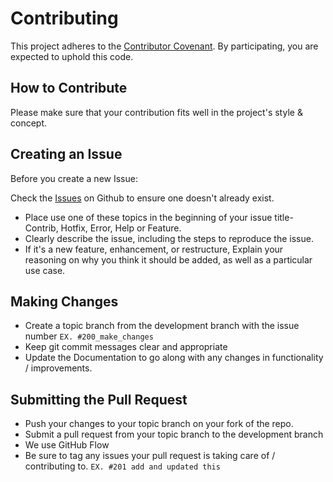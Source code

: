 # Contributing

This project adheres to the
[Contributor Covenant](http://contributor-covenant.org/version/1/4/). By
participating, you are expected to uphold this code.

## How to Contribute

Please make sure that your contribution fits well in the project's style &
concept.

## Creating an Issue

Before you create a new Issue:

Check the [Issues](https://github.com/andjosh/clubhouse-cli/issues) on Github to
ensure one doesn't already exist.

- Place use one of these topics in the beginning of your issue title- Contrib,
  Hotfix, Error, Help or Feature.
- Clearly describe the issue, including the steps to reproduce the issue.
- If it's a new feature, enhancement, or restructure, Explain your reasoning on
  why you think it should be added, as well as a particular use case.

## Making Changes

- Create a topic branch from the development branch with the issue number
  `EX. #200_make_changes`
- Keep git commit messages clear and appropriate
- Update the Documentation to go along with any changes in functionality /
  improvements.

## Submitting the Pull Request

- Push your changes to your topic branch on your fork of the repo.
- Submit a pull request from your topic branch to the development branch
- We use GitHub Flow
- Be sure to tag any issues your pull request is taking care of / contributing
  to. `EX. #201 add and updated this`
